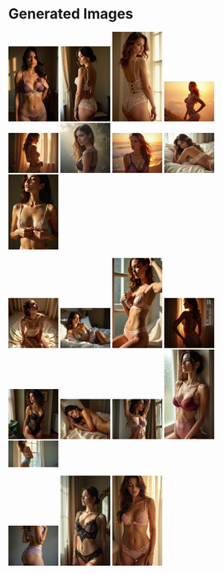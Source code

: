 # Generated Images



<img src="2025_06_27_01.webp" width="100"/> <img src="2025_06_27_02.webp" width="100"/> <img src="2025_06_27_03.webp" width="100"/> <img src="2025_06_27_04.webp" width="100"/> <img src="2025_06_27_05.webp" width="100"/> <img src="2025_06_27_06.webp" width="100"/> <img src="2025_06_27_07.webp" width="100"/> <img src="2025_06_27_08.webp" width="100"/> <img src="2025_06_27_09.webp" width="100"/>

<img src="2025_06_27_10.webp" width="100"/> <img src="2025_06_27_11.webp" width="100"/> <img src="2025_06_27_12.webp" width="100"/> <img src="2025_06_27_13.webp" width="100"/> <img src="2025_06_27_14.webp" width="100"/> <img src="2025_06_27_15.webp" width="100"/> <img src="2025_06_27_16.webp" width="100"/> <img src="2025_06_27_17.webp" width="100"/> <img src="2025_06_27_18.webp" width="100"/>

<img src="2025_06_27_19.webp" width="100"/> <img src="2025_06_27_20.webp" width="100"/> <img src="2025_06_27_21.webp" width="100"/>